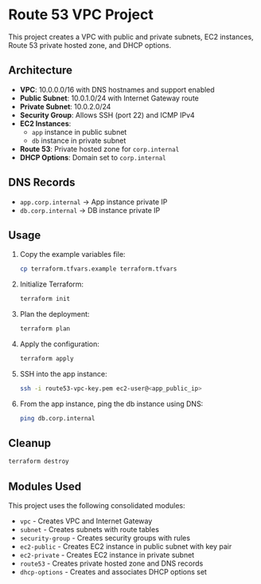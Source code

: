 # Route 53 VPC Project

This project creates a VPC with public and private subnets, EC2 instances, Route 53 private hosted zone, and DHCP options.

## Architecture

- **VPC**: 10.0.0.0/16 with DNS hostnames and support enabled
- **Public Subnet**: 10.0.1.0/24 with Internet Gateway route
- **Private Subnet**: 10.0.2.0/24 
- **Security Group**: Allows SSH (port 22) and ICMP IPv4
- **EC2 Instances**:
  - `app` instance in public subnet
  - `db` instance in private subnet
- **Route 53**: Private hosted zone for `corp.internal`
- **DHCP Options**: Domain set to `corp.internal`

## DNS Records

- `app.corp.internal` → App instance private IP
- `db.corp.internal` → DB instance private IP

## Usage

1. Copy the example variables file:
   ```bash
   cp terraform.tfvars.example terraform.tfvars
   ```

2. Initialize Terraform:
   ```bash
   terraform init
   ```

3. Plan the deployment:
   ```bash
   terraform plan
   ```

4. Apply the configuration:
   ```bash
   terraform apply
   ```

5. SSH into the app instance:
   ```bash
   ssh -i route53-vpc-key.pem ec2-user@<app_public_ip>
   ```

6. From the app instance, ping the db instance using DNS:
   ```bash
   ping db.corp.internal
   ```

## Cleanup

```bash
terraform destroy
```

## Modules Used

This project uses the following consolidated modules:
- `vpc` - Creates VPC and Internet Gateway
- `subnet` - Creates subnets with route tables
- `security-group` - Creates security groups with rules
- `ec2-public` - Creates EC2 instance in public subnet with key pair
- `ec2-private` - Creates EC2 instance in private subnet
- `route53` - Creates private hosted zone and DNS records
- `dhcp-options` - Creates and associates DHCP options set